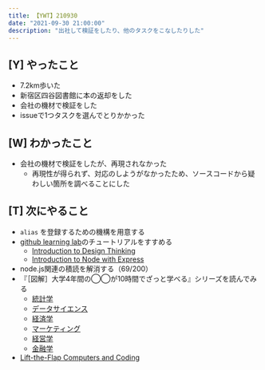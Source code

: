 ```yaml
---
title: 【YWT】210930
date: "2021-09-30 21:00:00"
description: "出社して検証をしたり、他のタスクをこなしたりした"
---
```


## [Y] やったこと

- 7.2km歩いた
- 新宿区四谷図書館に本の返却をした
- 会社の機材で検証をした
- issueで1つタスクを選んでとりかかった

## [W] わかったこと

- 会社の機材で検証をしたが、再現されなかった
  - 再現性が得られず、対応のしようがなかったため、ソースコードから疑わしい箇所を調べることにした

## [T] 次にやること

- `alias` を登録するための機構を用意する
- [github learning lab](https://lab.github.com/githubtraining)のチュートリアルをすすめる
  - [Introduction to Design Thinking](https://lab.github.com/githubtraining/introduction-to-design-thinking)
  - [Introduction to Node with Express](https://lab.github.com/everydeveloper/introduction-to-node-with-express)
- node.js関連の積読を解消する（69/200）
- 『［図解］大学4年間の◯◯が10時間でざっと学べる』シリーズを読んでみる
  - [統計学](https://www.amazon.co.jp/dp/B07PXB4NN9)
  - [データサイエンス](https://www.amazon.co.jp/dp/B07XNW3TQM)
  - [経済学](https://www.amazon.co.jp/dp/B01KNLFHH6)
  - [マーケティング](https://www.amazon.co.jp/dp/B07BNC2SV3)
  - [経営学](https://www.amazon.co.jp/dp/B071SKDF3L)
  - [金融学](https://www.amazon.co.jp/dp/B07BB6Z7FW)
- [Lift-the-Flap Computers and Coding](https://www.amazon.co.jp/dp/1409591514)

<!-- https://twitter.com/camomile_cafe/status/1443560883074965506?s=20 -->
